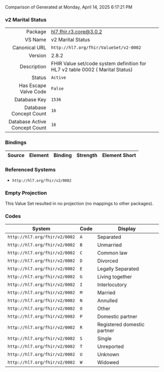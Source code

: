 Comparison of 
Generated at Monday, April 14, 2025 6:17:21 PM

### v2 Marital Status

|      |     |
| ---: | --- |
| Package | hl7.fhir.r3.core@3.0.2 |
| VS Name | v2 Marital Status |
| Canonical URL | `http://hl7.org/fhir/ValueSet/v2-0002` |
| Version | 2.8.2 |
| Description | FHIR Value set/code system definition for HL7 v2 table 0002 ( Marital Status) |
| Status | `Active` |
| Has Escape Valve Code | `False` |
| Database Key | `1536` |
| Database Concept Count | `16` |
| Database Active Concept Count | `16` |
### Bindings

| Source | Element | Binding | Strength | Element Short |
| ------ | ------- | ------- | -------- | ------------- |

### Referenced Systems

* `http://hl7.org/fhir/v2/0002`
### Empty Projection

This Value Set resulted in no projection (no mappings to other packages).

### Codes

| System | Code | Display |
| ------ | ---- | ------- |
| `http://hl7.org/fhir/v2/0002` | `A` | Separated |
| `http://hl7.org/fhir/v2/0002` | `B` | Unmarried |
| `http://hl7.org/fhir/v2/0002` | `C` | Common law |
| `http://hl7.org/fhir/v2/0002` | `D` | Divorced |
| `http://hl7.org/fhir/v2/0002` | `E` | Legally Separated |
| `http://hl7.org/fhir/v2/0002` | `G` | Living together |
| `http://hl7.org/fhir/v2/0002` | `I` | Interlocutory |
| `http://hl7.org/fhir/v2/0002` | `M` | Married |
| `http://hl7.org/fhir/v2/0002` | `N` | Annulled |
| `http://hl7.org/fhir/v2/0002` | `O` | Other |
| `http://hl7.org/fhir/v2/0002` | `P` | Domestic partner |
| `http://hl7.org/fhir/v2/0002` | `R` | Registered domestic partner |
| `http://hl7.org/fhir/v2/0002` | `S` | Single |
| `http://hl7.org/fhir/v2/0002` | `T` | Unreported |
| `http://hl7.org/fhir/v2/0002` | `U` | Unknown |
| `http://hl7.org/fhir/v2/0002` | `W` | Widowed |
